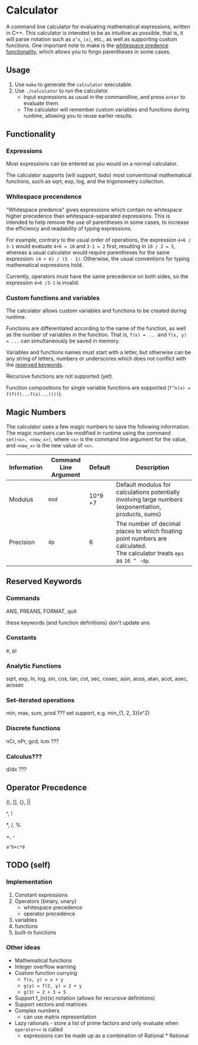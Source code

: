 # Calculator

A command line calculator for evaluating mathematical expressions, written in C++.
This calculator is intended to be as intuitive as possible, that is, it will parse notation such as `a^x`, `|x|`, etc., as well as supporting custom functions.
One important note to make is the [whitespace predence functionality](#whitespace-precendence), which allows you to forgo parentheses in some cases.

## Usage

1. Use `make` to generate the `calculator` executable.
2. Use `./calculator` to run the calculator.
   - Input expressions as usual in the commandline, and press `enter` to evaluate them.
   - The calculator will remember custom variables and functions during runtime, allowing you to reuse earlier results.

## Functionality

### Expressions

Most expressions can be entered as you would on a normal calculator.

The calculator supports (will support, todo) most conventional mathematical functions, such as sqrt, exp, log, and the trigonometry collection.

### Whitespace precendence

"Whitespace predence" gives expressions which contain no whitespace higher precedence than whitespace-separated expressions.
This is intended to help remove the use of parentheses in some cases, to increase the efficiency and readability of typing expressions.

For example, contrary to the usual order of operations, the expression `4+6 / 3-1` would evaluate `4+6 = 10` and `3-1 = 2` first, resulting in `10 / 2 = 5`, whereas a usual calculator would require parentheses for the same expression: `(4 + 6) / (3 - 1)`.
Otherwise, the usual conventions for typing mathematical expressions hold.

Currently, operators must have the same precedence on both sides, so the expression `4+6 /3-1` is invalid.

### Custom functions and variables

The calculator allows custom variables and functions to be created during runtime.

Functions are differentiated according to the name of the function, as well as the number of variables in the function.
That is, `f(x) = ...` and `f(x, y) = ...` can simultaneously be saved in memory.

Variables and functions names must start with a letter, but otherwise can be any string of letters, numbers or underscores which does not conflict with the [reserved keywords](#reserved-keywords).

Recursive functions are not supported (yet).

Function compositions for single variable functions are supported (`f^n(x) = f(f(f(...f(x)...))))`).

## Magic Numbers

The calculator uses a few magic numbers to save the following information.
The magic numbers can be modified in runtime using the command `set(<x>, <new_x>)`, where `<x>` is the command line argument for the value, and `<new_x>` is the new value of `<x>`.

| Information | Command Line Argument | Default | Description                                                                                                                  |
| ----------- | --------------------- | ------- | ---------------------------------------------------------------------------------------------------------------------------- |
| Modulus     | `mod`                 | 10^9 +7 | Default modulus for calculations potentially involving large numbers (exponentiation, products, sums)                        |
| Precision   | `dp`                  | 6       | The number of decimal places to which floating point numbers are calculated. <br> The calculator treats `eps` as `10 ^ -dp`. |

## Reserved Keywords

### Commands

ANS, PREANS, FORMAT, quit

these keywords (and function definitions) don't update ans

### Constants

e, pi

### Analytic Functions

sqrt, exp, ln, log, sin, cos, tan, cot, sec, cosec, asin, acos, atan, acot, asec, acosec

### Set-iterated operations

min, max, sum, prod ???
set support, e.g. min\_{1, 2, 3}(x^2)

### Discrete functions

nCr, nPr, gcd, lcm ???

### Calculus???

d/dx ???

## Operator Precedence

(), [], {}, ||

^, !

\*, /, %

+, -

`a^b+c*d`

## TODO (self)

### Implementation

1. Constant expressions
2. Operators (binary, unary)
   - whitespace precedence
   - operator precedence
3. variables
4. functions
5. built-in functions

### Other ideas

- Mathematical functions
- Integer overflow warning
- Custom function currying
  - `f(x, y) = x + y`
  - `g(y) = f(2, y) = 2 + y`
  - `g(3) = 2 + 3 = 5`
- Support f\_{n}(x) notation (allows for recursive definitions)
- Support vectors and matrices
- Complex numbers
  - can use matrix representation
- Lazy rationals - store a list of prime factors and only evaluate when `operator<<` is called
  - expressions can be made up as a combination of Rational<Constant> \* Rational<Expression>
